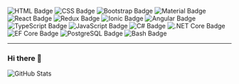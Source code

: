 ![HTML Badge](https://img.shields.io/badge/5-%20?style=plastic&logo=HTML5&label=HTML) ![CSS Badge](https://img.shields.io/badge/3-%20?style=plastic&logo=CSS3&label=CSS) ![Bootstrap Badge](https://img.shields.io/badge/-%20%20?style=plastic&logo=Bootstrap&label=Bootstrap) ![Material Badge](https://img.shields.io/badge/-%20?style=plastic&logo=mui&label=Material-UI) ![React Badge](https://img.shields.io/badge/-%20?style=plastic&logo=react&label=React) ![Redux Badge](https://img.shields.io/badge/-%20?style=plastic&logo=redux&label=Redux) ![Ionic Badge](https://img.shields.io/badge/-%20?style=plastic&logo=Ionic&label=Ionic) ![Angular Badge](https://img.shields.io/badge/-%20?style=plastic&logo=angular&label=Angular) ![TypeScript Badge](https://img.shields.io/badge/-%20?style=plastic&logo=TypeScript&label=TypeScript) ![JavaScript Badge](https://img.shields.io/badge/-%20%20?style=plastic&logo=javascript&label=JavaScript) ![C# Badge](https://img.shields.io/badge/-%20?style=plastic&logo=csharp&label=C%23) ![.NET Core Badge](https://img.shields.io/badge/Core-%20?style=plastic&logo=.net&label=.NET) ![EF Core Badge](https://img.shields.io/badge/Core-%20?style=plastic&logo=entity%20framework&label=EF) ![PostgreSQL Badge](https://img.shields.io/badge/-%20?style=plastic&logo=postgreSQL&label=PostgreSQL) ![Bash Badge](https://img.shields.io/badge/Scripting-%20?style=plastic&logo=linux&label=Bash)
- - -

### Hi there 👋

![GitHub Stats](https://github-readme-stats.vercel.app/api?username=kimintime&show_icons=true)

<!--
**kimintime/kimintime** is a ✨ _special_ ✨ repository because its `README.md` (this file) appears on your GitHub profile.

Here are some ideas to get you started:

- 🔭 I’m currently working on ...
- 🌱 I’m currently learning ...
- 👯 I’m looking to collaborate on ...
- 🤔 I’m looking for help with ...
- 💬 Ask me about ...
- 📫 How to reach me: ...
- 😄 Pronouns: ...
- ⚡ Fun fact: ...
-->
